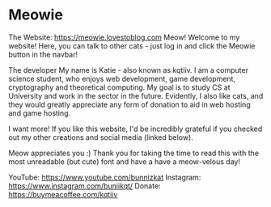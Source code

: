 # Meowie

The Website: https://meowie.lovestoblog.com
Meow! Welcome to my website! Here, you can talk to other cats - just log in and click the Meowie button in the navbar!

The developer
My name is Katie - also known as kqtiiv. I am a computer science student, who enjoys web development, game development, cryptography and theoretical computing. My goal is to study CS at University and work in the sector in the future. Evidently, I also like cats, and they would greatly appreciate any form of donation to aid in web hosting and game hosting.

I want more!
If you like this website, I'd be incredibly grateful if you checked out my other creations and social media (linked below).

Meow appreciates you :)
Thank you for taking the time to read this with the most unreadable (but cute) font and have a have a meow-velous day!

YouTube: https://www.youtube.com/bunnizkat
Instagram: https://www.instagram.com/buniikqt/
Donate: https://buymeacoffee.com/kqtiiv
